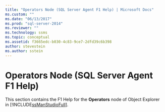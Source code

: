```yaml
---
title: "Operators Node (SQL Server Agent F1 Help) | Microsoft Docs"
ms.custom: ""
ms.date: "06/13/2017"
ms.prod: "sql-server-2014"
ms.reviewer: ""
ms.technology: ssms
ms.topic: conceptual
ms.assetid: f3665edc-b030-4c83-9ce7-2dfd39c6b398
author: stevestein
ms.author: sstein
---
```

# Operators Node (SQL Server Agent F1 Help)
  This section contains the F1 Help for the **Operators** node of Object Explorer in [!INCLUDE[ssManStudioFull](../../includes/ssmanstudiofull-md.md)].  
  
  

